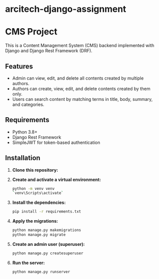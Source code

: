 # arcitech-django-assignment

# CMS Project

This is a Content Management System (CMS) backend implemented with Django and Django Rest Framework (DRF).

## Features

- Admin can view, edit, and delete all contents created by multiple authors.
- Authors can create, view, edit, and delete contents created by them only.
- Users can search content by matching terms in title, body, summary, and categories.

## Requirements

- Python 3.8+
- Django Rest Framework
- SimpleJWT for token-based authentication

## Installation

1. **Clone this repository:**

2. **Create and activate a virtual environment:**

    ```bash
    python -m venv venv
    `venv\Scripts\activate`
    ```

3. **Install the dependencies:**

    ```bash
    pip install -r requirements.txt
    ```

4. **Apply the migrations:**

    ```bash
    python manage.py makemigrations
    python manage.py migrate
    ```

5. **Create an admin user (superuser):**

    ```bash
    python manage.py createsuperuser
    ```

6. **Run the server:**

    ```bash
    python manage.py runserver
    ```
